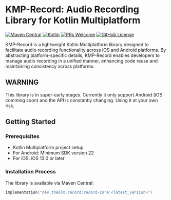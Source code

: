# KMP-Record: Audio Recording Library for Kotlin Multiplatform

[![Maven Central](https://img.shields.io/maven-central/v/dev.theolm.record/record-core)](https://mvnrepository.com/artifact/dev.theolm)
[![Kotlin](https://img.shields.io/badge/kotlin-1.9.23-blue.svg?logo=kotlin)](http://kotlinlang.org)
[![PRs Welcome](https://img.shields.io/badge/PRs-welcome-brightgreen.svg)](https://github.com/theolm/kmp-record)
[![GitHub License](https://img.shields.io/badge/license-MIT-blue.svg?style=flat)](https://opensource.org/licenses/MIT)

KMP-Record is a lightweight Kotlin Multiplatform library designed to facilitate audio recording functionality across iOS and Android platforms. By abstracting platform-specific details, KMP-Record enables developers to manage audio recording in a unified manner, enhancing code reuse and maintaining consistency across platforms.



## WARNING
This library is in super-early stages. Currently it only support Android (iOS comming soon) and the API is constantly changing. Using it at your own risk.

## Getting Started

### Prerequisites

- Kotlin Multiplatform project setup
- For Android: Minimum SDK version 22
- For iOS: iOS 13.0 or later

### Installation Process

The library is available via Maven Central:

```kt
implementation("dev.theolm.record:record-core:<latest_version>")
